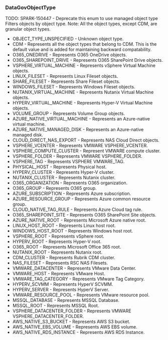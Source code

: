 ### DataGovObjectType
TODO: SPARK-150447 - Deprecate this enum to use managed object type
 Filters objects by object type.
 Note: All the object types, except CDM, are granular object types.

- OBJECT_TYPE_UNSPECIFIED - Unknown object type.
- CDM - Represents all the object types that belong to CDM. This is the default
 value and is added for maintaining backward compatability.
- O365_ONEDRIVE - Represents O365 OneDrive objects.
- O365_SHAREPOINT_DRIVE - Represents O365 SharePoint Drive objects.
- VSPHERE_VIRTUAL_MACHINE - Represents vSphere Virtual Machine objects.
- LINUX_FILESET - Represents Linux Fileset objects.
- SHARE_FILESET - Represents Share Fileset objects.
- WINDOWS_FILESET - Represents Windows Fileset objects.
- NUTANIX_VIRTUAL_MACHINE - Represents Nutanix Virtual Machine objects.
- HYPERV_VIRTUAL_MACHINE - Represents Hyper-V Virtual Machine objects.
- VOLUME_GROUP - Represents Volume Group objects.
- AZURE_NATIVE_VIRTUAL_MACHINE - Represents an Azure-native virtual machine.
- AZURE_NATIVE_MANAGED_DISK - Represents an Azure-native managed disk.
- CLOUD_DIRECT_NAS_EXPORT - Represents NAS Cloud Direct objects.
- VSPHERE_VCENTER - Represents VMWARE VSPHERE_VCENTER.
- VSPHERE_COMPUTE_CLUSTER - Represent VMWARE compute cluster.
- VSPHERE_FOLDER - Represents VMWARE VSPHERE_FOLDER.
- VSPHERE_TAG - Represents VSPHERE VMWARE_TAG.
- PHYSICAL_HOST - Represents Physical host.
- HYPERV_CLUSTER - Represents Hyper-V cluster.
- NUTANIX_CLUSTER - Represents Nutanix cluster.
- O365_ORGANIZATION - Represents O365 organization.
- O365_GROUP - Represents O365 group.
- AZURE_SUBSCRIPTION - Represents Azure subscription.
- AZURE_RESOURCE_GROUP - Represents Azure common resource group.
- CLOUD_NATIVE_TAG_RULE - Represents Azure Cloud tag rule.
- O365_SHAREPOINT_SITE - Represents O365 SharePoint Site objects.
- AZURE_NATIVE_ROOT - Represents Microsoft Azure native root.
- LINUX_HOST_ROOT - Represents Linux host root.
- WINDOWS_HOST_ROOT - Represents Windows host root.
- VSPHERE_ROOT - Represents vSphere root.
- HYPERV_ROOT - Represents Hyper-V root.
- O365_ROOT - Represents Microsoft Office 365 root.
- NUTANIX_ROOT - Represents Nutanix root.
- CDM_CLUSTER - Represents Rubrik CDM cluster.
- NAS_FILESET - Represents RSC NAS Filesets.
- VMWARE_DATACENTER - Represents VMware Data Center.
- VMWARE_HOST - Represents VMware Host.
- VMWARE_TAG_CATEGORY - Represents VMware Tag Category.
- HYPERV_SCVMM - Represents HyperV SCVMM.
- HYPERV_SERVER - Represents HyperV Server.
- VMWARE_RESOURCE_POOL - Represents VMware resource pool.
- MSSQL_DATABASE - Represents MSSQL Database.
- MSSQL_ROOT - Represents MSSQL Root.
- VSPHERE_DATACENTER_FOLDER - Represents VMWARE VSPHERE_DATACENTER_FOLDER.
- AWS_NATIVE_S3_BUCKET - Represents AWS S3 bucket.
- AWS_NATIVE_EBS_VOLUME - Represents AWS EBS volume.
- AWS_NATIVE_RDS_INSTANCE - Represents AWS RDS Instance.
